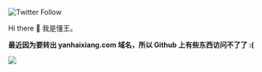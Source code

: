 ![Twitter Follow](https://img.shields.io/twitter/follow/realdonaldtrump?style=social)

Hi there 👋 我是懂王。

**最近因为要转出 yanhaixiang.com 域名，所以 Github 上有些东西访问不了了 :(**

![](http://ww3.sinaimg.cn/large/9150e4e5ly1fd7ku61tbpg20a005n7w6.gif)
